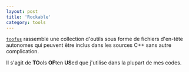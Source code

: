 ```yaml
---
layout: post
title: 'Rockable'
category: tools
---
```


[`toofus`](https://richefeu.github.io/toofus/) rassemble une collection d'outils sous forme de fichiers d'en-tête autonomes qui peuvent être inclus dans les sources C++ sans autre complication. 

Il s'agit de **TO**ols **OF**ten **US**ed que j'utilise dans la plupart de mes codes.
